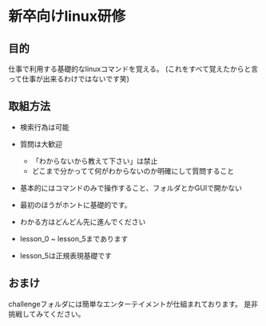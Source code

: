 # 新卒向けlinux研修

## 目的
仕事で利用する基礎的なlinuxコマンドを覚える。
(これをすべて覚えたからと言って仕事が出来るわけではないです笑)

## 取組方法

* 検索行為は可能
* 質問は大歓迎
	* 「わからないから教えて下さい」は禁止
	* どこまで分かってて何がわからないのか明確にして質問すること
* 基本的にはコマンドのみで操作すること、フォルダとかGUIで開かない

* 最初のほうがホントに基礎的です。
* わかる方はどんどん先に進んでください
* lesson_0 ~ lesson_5まであります
* lesson_5は正規表現基礎です

## おまけ
challengeフォルダには簡単なエンターテイメントが仕組まれております。
是非挑戦してみてください。
